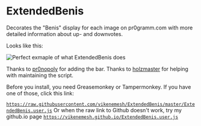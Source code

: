 # ExtendedBenis

Decorates the "Benis" display for each image on pr0gramm.com with more detailed information about up- and downvotes.

Looks like this:

![Perfect exmaple of what ExtendedBenis does](https://camo.githubusercontent.com/59d9274e802282adcb1ad039784b05f7d6cf0ef6/68747470733a2f2f692e696d6775722e636f6d2f4c566f597956692e706e67)

Thanks to [pr0nopoly](https://github.com/pr0nopoly) for adding the bar.
Thanks to [holzmaster](https://github.com/holzmaster) for helping with maintaining the script.

Before you install, you need Greasemonkey or Tampermonkey. If you have one of those, click this link:

[`https://raw.githubusercontent.com/vikenemesh/ExtendedBenis/master/ExtendedBenis.user.js`](https://raw.githubusercontent.com/vikenemesh/ExtendedBenis/master/ExtendedBenis.user.js)
Or when the raw link to Github doesn't work, try my github.io page
[`https://vikenemesh.github.io/ExtendedBenis.user.js`](https://vikenemesh.github.io/ExtendedBenis.user.js)